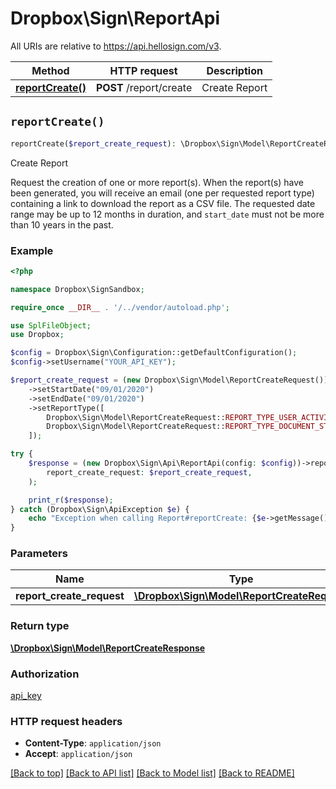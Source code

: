 # Dropbox\Sign\ReportApi

All URIs are relative to https://api.hellosign.com/v3.

| Method | HTTP request | Description |
| ------------- | ------------- | ------------- |
| [**reportCreate()**](ReportApi.md#reportCreate) | **POST** /report/create | Create Report |


## `reportCreate()`

```php
reportCreate($report_create_request): \Dropbox\Sign\Model\ReportCreateResponse
```
Create Report

Request the creation of one or more report(s).  When the report(s) have been generated, you will receive an email (one per requested report type) containing a link to download the report as a CSV file. The requested date range may be up to 12 months in duration, and `start_date` must not be more than 10 years in the past.

### Example

```php
<?php

namespace Dropbox\SignSandbox;

require_once __DIR__ . '/../vendor/autoload.php';

use SplFileObject;
use Dropbox;

$config = Dropbox\Sign\Configuration::getDefaultConfiguration();
$config->setUsername("YOUR_API_KEY");

$report_create_request = (new Dropbox\Sign\Model\ReportCreateRequest())
    ->setStartDate("09/01/2020")
    ->setEndDate("09/01/2020")
    ->setReportType([
        Dropbox\Sign\Model\ReportCreateRequest::REPORT_TYPE_USER_ACTIVITY,
        Dropbox\Sign\Model\ReportCreateRequest::REPORT_TYPE_DOCUMENT_STATUS,
    ]);

try {
    $response = (new Dropbox\Sign\Api\ReportApi(config: $config))->reportCreate(
        report_create_request: $report_create_request,
    );

    print_r($response);
} catch (Dropbox\Sign\ApiException $e) {
    echo "Exception when calling Report#reportCreate: {$e->getMessage()}";
}

```

### Parameters

|Name | Type | Description  | Notes |
| ------------- | ------------- | ------------- | ------------- |
| **report_create_request** | [**\Dropbox\Sign\Model\ReportCreateRequest**](../Model/ReportCreateRequest.md)|  | |

### Return type

[**\Dropbox\Sign\Model\ReportCreateResponse**](../Model/ReportCreateResponse.md)

### Authorization

[api_key](../../README.md#api_key)

### HTTP request headers

- **Content-Type**: `application/json`
- **Accept**: `application/json`

[[Back to top]](#) [[Back to API list]](../../README.md#endpoints)
[[Back to Model list]](../../README.md#models)
[[Back to README]](../../README.md)
